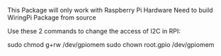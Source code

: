 This Package will only work with Raspberry Pi Hardware
Need to build WiringPi Package from source

Use these 2 commands to change the access of I2C in RPI:

sudo chmod g+rw /dev/gpiomem
sudo chown root.gpio /dev/gpiomem
